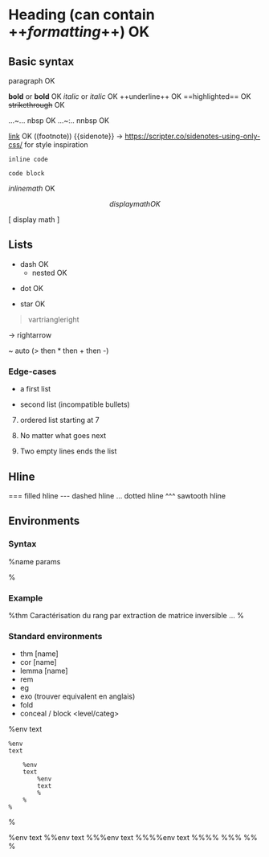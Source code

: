 # Heading (can contain ++_formatting_++) OK

## Basic syntax

paragraph OK

**bold** or __bold__ OK
*italic* or _italic_ OK
++underline++ OK
==highlighted== OK
~~strikethrough~~ OK

...~... nbsp OK
...~:.. nnbsp OK

[link](url) OK
((footnote))
{{sidenote}}  -> https://scripter.co/sidenotes-using-only-css/ for style inspiration

`inline code`

```lang
code block
```

$inline math$ OK

$$
display math OK
$$

\[
display math
\]

## Lists

- dash OK
  + nested OK

* dot OK

+ star OK

> vartriangleright

-> rightarrow

~ auto (> then \* then + then -)


### Edge-cases

- a first list

+ second list (incompatible bullets)

7. ordered list starting at 7

1. No matter what goes next


2. Two empty lines ends the list


## Hline

=== filled hline
--- dashed hline
... dotted hline
^^^ sawtooth hline

## Environments

### Syntax

%name params

%

### Example

%thm Caractérisation du rang par extraction de matrice inversible
...
%

### Standard environments

- thm [name]
- cor [name]
- lemma [name]
- rem
- eg
- exo (trouver equivalent en anglais)
- fold
- conceal / block <level/categ>

%env
text

    %env
    text

        %env
        text
            %env
            text
            %
        %
    %

%

%env
text
%%env
text
%%%env
text
%%%%env
text
%%%%
%%%
%%
%
